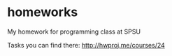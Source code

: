 # homeworks
My homework for programming class at SPSU

Tasks you can find there: http://hwproj.me/courses/24
